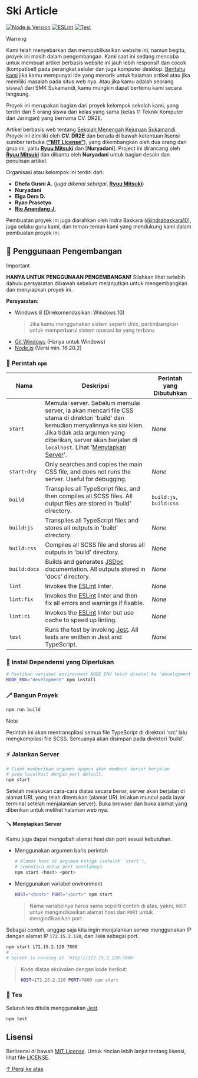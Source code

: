 # <a name="top"/> Ski Article

<!-- Badges -->
[![Node.js Version](https://img.shields.io/badge/Node.js-16.20.2-brightgreen?logo=node.js)](https://nodejs.org/blog/release/v16.20.2)
[![ESLint](https://github.com/mitsuki31/SkiArticle/actions/workflows/eslint.yml/badge.svg)](https://github.com/mitsuki31/SkiArticle/actions/workflows/eslint.yml)
[![Test](https://github.com/mitsuki31/SkiArticle/actions/workflows/test.yml/badge.svg)](https://github.com/mitsuki31/SkiArticle/actions/workflows/test.yml)


> [!WARNING]
> 
> Kami telah menyebarkan dan mempublikasikan website ini; namun begitu, proyek ini masih dalam pengembangan. Kami saat ini sedang mencoba untuk membuat artikel berbasis website ini
> jauh lebih responsif dan cocok (kompatibel) pada perangkat seluler dan juga komputer desktop. [Beritahu kami](https:/github.com/mitsuki31/SkiArticle/issues/new) jika kamu mempunyai
> ide yang menarik untuk halaman artikel atau jika memiliki masalah pada situs web nya. Atau jika kamu adalah seorang siswa/i dari SMK Sukamandi, kamu mungkin dapat bertemu kami secara langsung.

Proyek ini merupakan bagian dari proyek kelompok sekolah kami, yang terdiri dari 5 orang siswa dari kelas yang sama (kelas 11 Teknik Komputer dan Jaringan) yang bernama CV. DR2E.

Artikel berbasis web tentang [Sekolah Menengah Kejuruan Sukamandi][ski-instagram].  
Proyek ini dimiliki oleh **CV. DR2E** dan berada di bawah ketentuan lisensi sumber terbuka ([**&ldquo;MIT License&rdquo;**][mit-license]), yang dikembangkan oleh dua orang dari grup ini,
yaitu [**Ryuu Mitsuki**][mitsuki31] dan [**Nuryadani**]. Project ini dirancang oleh [**Ryuu Mitsuki**][mitsuki31] dan dibantu oleh **Nuryadani** untuk bagian desain dan penulisan artikel.

Organisasi atau kelompok ini terdiri dari:

- **Dhefa Gusni A.** (_juga dikenal sebagai_, [**Ryuu Mitsuki**][mitsuki31])
- **Nuryadani**
- **Elga Dera D.**
- **Ryan Prasetyo**
- [**Rio Anandang J.**](https://instagram.com/yhoanandang)

Pembuatan proyek ini juga diarahkan oleh Indra Baskara ([@indrabaskara10][baskara-instragram]), juga selaku guru kami, dan teman-teman kami yang mendukung kami dalam pembuatan proyek ini.

## <a name="development-usage"/> 🚧 Penggunaan Pengembangan

> [!IMPORTANT]
> 
> **HANYA UNTUK PENGGUNAAN PENGEMBANGAN!** Silahkan lihat terlebih dahulu persyaratan dibawah sebelum melanjutkan untuk mengembangkan dan menyiapkan proyek ini.
> 
> **Persyaratan:**  
> - Windows 8 (Direkomendasikan: Windows 10)
>   > Jika kamu menggunakan sistem seperti Unix, pertimbangkan untuk memperbarui sistem operasi ke yang terbaru.
> - [Git Windows](https://git-scm.com/download/win) (Hanya untuk Windows)
> - [Node.js](nodejs-homepage) (Versi min. 16.20.2)

### <a name="npm-commands"/> 🔑 Perintah `npm`

| Nama | Deskripsi | Perintah yang Dibutuhkan |
| ---- | ----------- | -------- |
| `start` | Memulai server. Sebelum memulai server, ia akan mencari file CSS utama di direktori 'build' dan kemudian menyalinnya ke sisi klien. Jika tidak ada argumen yang diberikan, server akan berjalan di `localhost`. Lihat '[Menyiapkan Server](#setting-up-the-server)'. | _None_ |
| `start:dry` | Only searches and copies the main CSS file, and does not runs the server. Useful for debugging. | _None_ |
| `build` | Transpiles all TypeScript files, and then compiles all SCSS files. All output files are stored in 'build' directory. | `build:js`, `build:css` |
| `build:js` | Transpiles all TypeScript files and stores all outputs in 'build' directory. | _None_ |
| `build:css` | Compiles all SCSS file and stores all outputs in 'build' directory. | _None_ |
| `build:docs` | Builds and generates [JSDoc](https://jsdoc.app) documentation. All outputs stored in 'docs' directory. | _None_ |
| `lint` | Invokes the [ESLint][eslint] linter. | _None_ |
| `lint:fix` | Invokes the [ESLint][eslint] linter and then fix all errors and warnings if fixable. | _None_ |
| `lint:ci` | Invokes the [ESLint][eslint] linter but use cache to speed up linting. | _None_ |
| `test` | Runs the test by invoking [Jest][jest]. All tests are written in Jest and TypeScript. | _None_ |

### <a name="install-necessary-dependencies"/> 🧩 Instal Dependensi yang Diperlukan
  ```bash
  # Pastikan variabel environment NODE_ENV telah disetel ke 'development'
  NODE_ENV="development" npm install
  ```

### <a name="build-the-project"/> 🪄 Bangun Proyek

  ```bash
  npm run build
  ```
  > [!NOTE]
  > 
  > Perintah ini akan mentranspilasi semua file TypeScript di direktori 'src' lalu
  > mengkompilasi file SCSS. Semuanya akan disimpan pada direktori 'build'.

### <a name="run-the-server"/> ⚡ Jalankan Server

  ```bash
  # Tidak memberikan argumen apapun akan membuat server berjalan
  # pada localhost dengan port default.
  npm start
  ```

Setelah melakukan cara-cara diatas secara benar, server akan berjalan di alamat URL yang telah ditentukan (alamat URL ini akan muncul pada layar terminal setelah menjalankan server).
Buka browser dan buka alamat yang diberikan untuk melihat halaman web nya.

#### <a name="setting-up-the-server"/> 🪛 Menyiapkan Server

Kamu juga dapat mengubah alamat host dan port sesuai kebutuhan.

- Menggunakan argumen baris perintah

  ```bash
  # Alamat host di argumen ketiga (setelah `start`),
  # sementara untuk port setelahnya
  npm start <host> <port>
  ```

- Menggunakan variabel environment

  ```bash
  HOST="<host>" PORT="<port>" npm start
  ```
  > Nama variabelnya harus sama seperti contoh di atas,
  > yakni, `HOST` untuk mengindikasikan alamat host dan `PORT` untuk mengindikasikan port.

Sebagai contoh, anggap saja kita ingin menjalankan server menggunakan IP dengan alamat IP `172.15.2.120`, dan `7800` sebagai port.

```bash
npm start 172.15.2.120 7800
# ...
# Server is running at 'http://172.15.2.120:7800'
```

> Kode diatas ekuivalen dengan kode berikut:
> ```bash
> HOST=172.15.2.120 PORT=7800 npm start
> ```

### <a name="test"/> 🧪 Tes

Seluruh tes ditulis menggunakan [Jest][jest].

```bash
npm test
```

## <a name="license"/> Lisensi

Berlisensi di bawah [MIT License][mit-license]. Untuk rincian lebih lanjut tentang lisensi, lihat file [LICENSE](./LICENSE).

[↑ Pergi ke atas](#top)

<!-- Links -->
[mitsuki31]: https://github.com/mitsuki31
[mit-license]: https://opensource.org/license/mit
[ski-instagram]: https://instagram.com/smksukamandi.72
[baskara-instragram]: https://instagram.com/indrabaskara10
[nodejs-homepage]: https://nodejs.org
[jest]: https://jestjs.io
[eslint]: https://eslint.org
